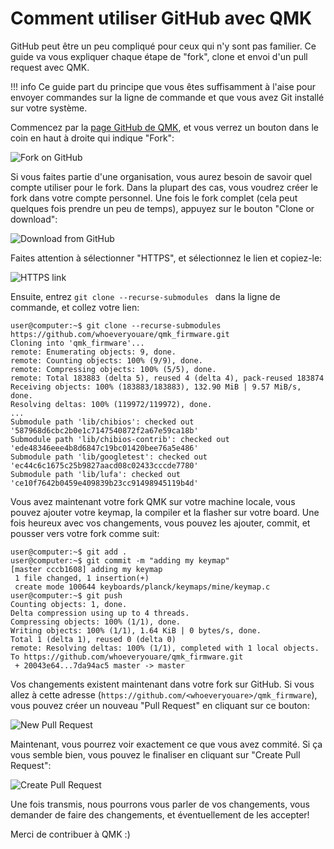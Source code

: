# Comment utiliser GitHub avec QMK

GitHub peut être un peu compliqué pour ceux qui n'y sont pas familier. Ce guide va vous expliquer chaque étape de "fork", clone et envoi d'un pull request avec QMK.

!!! info
    Ce guide part du principe que vous êtes suffisamment à l'aise pour envoyer commandes sur la ligne de commande et que vous avez Git installé sur votre système.

Commencez par la [page GitHub de QMK](https://github.com/qmk/qmk_firmware), et vous verrez un bouton dans le coin en haut à droite qui indique "Fork":

![Fork on GitHub](https://i.imgur.com/8Toomz4.jpg)

Si vous faites partie d'une organisation, vous aurez besoin de savoir quel compte utiliser pour le fork. Dans la plupart des cas, vous voudrez créer le fork dans votre compte personnel. Une fois le fork complet (cela peut quelques fois prendre un peu de temps), appuyez sur le bouton "Clone or download":

![Download from GitHub](https://i.imgur.com/N1NYcSz.jpg)

Faites attention à sélectionner "HTTPS", et sélectionnez le lien et copiez-le:

![HTTPS link](https://i.imgur.com/eGO0ohO.jpg)

Ensuite, entrez `git clone --recurse-submodules ` dans la ligne de commande, et collez votre lien:

```
user@computer:~$ git clone --recurse-submodules https://github.com/whoeveryouare/qmk_firmware.git
Cloning into 'qmk_firmware'...
remote: Enumerating objects: 9, done.
remote: Counting objects: 100% (9/9), done.
remote: Compressing objects: 100% (5/5), done.
remote: Total 183883 (delta 5), reused 4 (delta 4), pack-reused 183874
Receiving objects: 100% (183883/183883), 132.90 MiB | 9.57 MiB/s, done.
Resolving deltas: 100% (119972/119972), done.
...
Submodule path 'lib/chibios': checked out '587968d6cbc2b0e1c7147540872f2a67e59ca18b'
Submodule path 'lib/chibios-contrib': checked out 'ede48346eee4b8d6847c19bc01420bee76a5e486'
Submodule path 'lib/googletest': checked out 'ec44c6c1675c25b9827aacd08c02433cccde7780'
Submodule path 'lib/lufa': checked out 'ce10f7642b0459e409839b23cc91498945119b4d'
```

Vous avez maintenant votre fork QMK sur votre machine locale, vous pouvez ajouter votre keymap, la compiler et la flasher sur votre board. Une fois heureux avec vos changements, vous pouvez les ajouter, commit, et pousser vers votre fork comme suit:

```
user@computer:~$ git add .
user@computer:~$ git commit -m "adding my keymap"
[master cccb1608] adding my keymap
 1 file changed, 1 insertion(+)
 create mode 100644 keyboards/planck/keymaps/mine/keymap.c
user@computer:~$ git push
Counting objects: 1, done.
Delta compression using up to 4 threads.
Compressing objects: 100% (1/1), done.
Writing objects: 100% (1/1), 1.64 KiB | 0 bytes/s, done.
Total 1 (delta 1), reused 0 (delta 0)
remote: Resolving deltas: 100% (1/1), completed with 1 local objects.
To https://github.com/whoeveryouare/qmk_firmware.git
 + 20043e64...7da94ac5 master -> master
```

Vos changements existent maintenant dans votre fork sur GitHub. Si vous allez à cette adresse (`https://github.com/<whoeveryouare>/qmk_firmware`), vous pouvez créer un nouveau "Pull Request" en cliquant sur ce bouton:

![New Pull Request](https://i.imgur.com/DxMHpJ8.jpg)

Maintenant, vous pourrez voir exactement ce que vous avez commité. Si ça vous semble bien, vous pouvez le finaliser en cliquant sur "Create Pull Request":

![Create Pull Request](https://i.imgur.com/Ojydlaj.jpg)

Une fois transmis, nous pourrons vous parler de vos changements, vous demander de faire des changements, et éventuellement de les accepter!

Merci de contribuer à QMK :)

